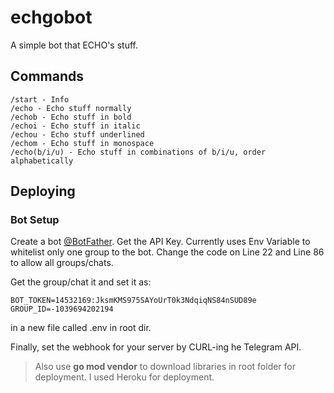 # echgobot
A simple bot that ECHO's stuff.

## Commands
```
/start - Info
/echo - Echo stuff normally
/echob - Echo stuff in bold
/echoi - Echo stuff in italic
/echou - Echo stuff underlined
/echom - Echo stuff in monospace
/echo(b/i/u) - Echo stuff in combinations of b/i/u, order alphabetically
```

## Deploying

### Bot Setup 
Create a bot [@BotFather](https://t.me/botfather). Get the API Key.
Currently uses Env Variable to whitelist only one group to the bot.
Change the code on Line 22 and Line 86 to allow all groups/chats.

Get the group/chat it and set it as:
```
BOT_TOKEN=14532169:JksmKMS975SAYoUrT0k3NdqiqNS84nSUD89e
GROUP_ID=-1039694202194
```
in a new file called .env in root dir.

Finally, set the webhook for your server by CURL-ing he Telegram API.

> Also use **go mod vendor** to download libraries in root folder for deployment. I used Heroku for deployment.

